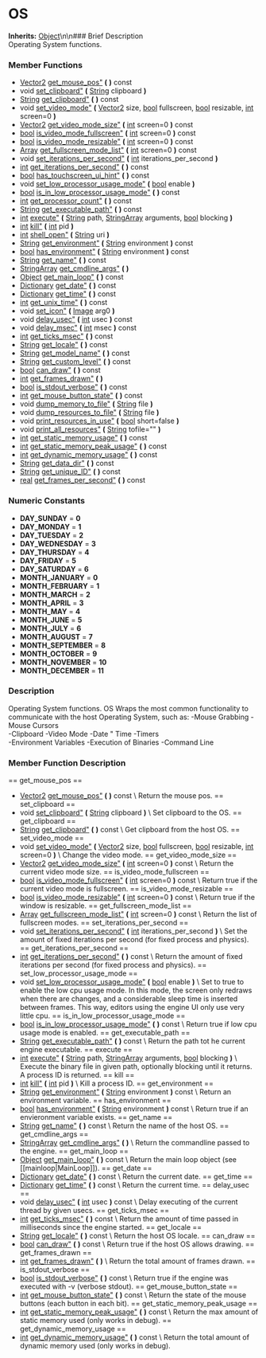 #  OS  
**Inherits:** [Object](class_object)\\n\\n###  Brief Description  
Operating System functions.
###  Member Functions 
  * [Vector2](class_vector2) [get_mouse_pos"](#get_mouse_pos) **(** **)** const
  * void [set_clipboard"](#set_clipboard) **(** [String](class_string) clipboard  **)**
  * [String](class_string) [get_clipboard"](#get_clipboard) **(** **)** const
  * void [set_video_mode"](#set_video_mode) **(** [Vector2](class_vector2) size, [bool](class_bool) fullscreen, [bool](class_bool) resizable, [int](class_int) screen=0  **)**
  * [Vector2](class_vector2) [get_video_mode_size"](#get_video_mode_size) **(** [int](class_int) screen=0  **)** const
  * [bool](class_bool) [is_video_mode_fullscreen"](#is_video_mode_fullscreen) **(** [int](class_int) screen=0  **)** const
  * [bool](class_bool) [is_video_mode_resizable"](#is_video_mode_resizable) **(** [int](class_int) screen=0  **)** const
  * [Array](class_array) [get_fullscreen_mode_list"](#get_fullscreen_mode_list) **(** [int](class_int) screen=0  **)** const
  * void [set_iterations_per_second"](#set_iterations_per_second) **(** [int](class_int) iterations_per_second  **)**
  * [int](class_int) [get_iterations_per_second"](#get_iterations_per_second) **(** **)** const
  * [bool](class_bool) [has_touchscreen_ui_hint"](#has_touchscreen_ui_hint) **(** **)** const
  * void [set_low_processor_usage_mode"](#set_low_processor_usage_mode) **(** [bool](class_bool) enable  **)**
  * [bool](class_bool) [is_in_low_processor_usage_mode"](#is_in_low_processor_usage_mode) **(** **)** const
  * [int](class_int) [get_processor_count"](#get_processor_count) **(** **)** const
  * [String](class_string) [get_executable_path"](#get_executable_path) **(** **)** const
  * [int](class_int) [execute"](#execute) **(** [String](class_string) path, [StringArray](class_stringarray) arguments, [bool](class_bool) blocking  **)**
  * [int](class_int) [kill"](#kill) **(** [int](class_int) pid  **)**
  * [int](class_int) [shell_open"](#shell_open) **(** [String](class_string) uri  **)**
  * [String](class_string) [get_environment"](#get_environment) **(** [String](class_string) environment  **)** const
  * [bool](class_bool) [has_environment"](#has_environment) **(** [String](class_string) environment  **)** const
  * [String](class_string) [get_name"](#get_name) **(** **)** const
  * [StringArray](class_stringarray) [get_cmdline_args"](#get_cmdline_args) **(** **)**
  * [Object](class_object) [get_main_loop"](#get_main_loop) **(** **)** const
  * [Dictionary](class_dictionary) [get_date"](#get_date) **(** **)** const
  * [Dictionary](class_dictionary) [get_time"](#get_time) **(** **)** const
  * [int](class_int) [get_unix_time"](#get_unix_time) **(** **)** const
  * void [set_icon"](#set_icon) **(** [Image](class_image) arg0  **)**
  * void [delay_usec"](#delay_usec) **(** [int](class_int) usec  **)** const
  * void [delay_msec"](#delay_msec) **(** [int](class_int) msec  **)** const
  * [int](class_int) [get_ticks_msec"](#get_ticks_msec) **(** **)** const
  * [String](class_string) [get_locale"](#get_locale) **(** **)** const
  * [String](class_string) [get_model_name"](#get_model_name) **(** **)** const
  * [String](class_string) [get_custom_level"](#get_custom_level) **(** **)** const
  * [bool](class_bool) [can_draw"](#can_draw) **(** **)** const
  * [int](class_int) [get_frames_drawn"](#get_frames_drawn) **(** **)**
  * [bool](class_bool) [is_stdout_verbose"](#is_stdout_verbose) **(** **)** const
  * [int](class_int) [get_mouse_button_state"](#get_mouse_button_state) **(** **)** const
  * void [dump_memory_to_file"](#dump_memory_to_file) **(** [String](class_string) file  **)**
  * void [dump_resources_to_file"](#dump_resources_to_file) **(** [String](class_string) file  **)**
  * void [print_resources_in_use"](#print_resources_in_use) **(** [bool](class_bool) short=false  **)**
  * void [print_all_resources"](#print_all_resources) **(** [String](class_string) tofile=""  **)**
  * [int](class_int) [get_static_memory_usage"](#get_static_memory_usage) **(** **)** const
  * [int](class_int) [get_static_memory_peak_usage"](#get_static_memory_peak_usage) **(** **)** const
  * [int](class_int) [get_dynamic_memory_usage"](#get_dynamic_memory_usage) **(** **)** const
  * [String](class_string) [get_data_dir"](#get_data_dir) **(** **)** const
  * [String](class_string) [get_unique_ID"](#get_unique_ID) **(** **)** const
  * [real](class_real) [get_frames_per_second"](#get_frames_per_second) **(** **)** const
###  Numeric Constants  
  * **DAY_SUNDAY** = **0**
  * **DAY_MONDAY** = **1**
  * **DAY_TUESDAY** = **2**
  * **DAY_WEDNESDAY** = **3**
  * **DAY_THURSDAY** = **4**
  * **DAY_FRIDAY** = **5**
  * **DAY_SATURDAY** = **6**
  * **MONTH_JANUARY** = **0**
  * **MONTH_FEBRUARY** = **1**
  * **MONTH_MARCH** = **2**
  * **MONTH_APRIL** = **3**
  * **MONTH_MAY** = **4**
  * **MONTH_JUNE** = **5**
  * **MONTH_JULY** = **6**
  * **MONTH_AUGUST** = **7**
  * **MONTH_SEPTEMBER** = **8**
  * **MONTH_OCTOBER** = **9**
  * **MONTH_NOVEMBER** = **10**
  * **MONTH_DECEMBER** = **11**
###  Description  
Operating System functions. OS Wraps the most common functionality to communicate with the host Operating System, such as:
        -Mouse Grabbing
        -Mouse Cursors        
        -Clipboard
        -Video Mode
        -Date " Time
        -Timers        
        -Environment Variables
        -Execution of Binaries
        -Command Line
###  Member Function Description  
==  get_mouse_pos  ==
  * [Vector2](class_vector2) [get_mouse_pos"](#get_mouse_pos) **(** **)** const
\\
Return the mouse pos.
==  set_clipboard  ==
  * void [set_clipboard"](#set_clipboard) **(** [String](class_string) clipboard  **)**
\\
Set clipboard to the OS.
==  get_clipboard  ==
  * [String](class_string) [get_clipboard"](#get_clipboard) **(** **)** const
\\
Get clipboard from the host OS.
==  set_video_mode  ==
  * void [set_video_mode"](#set_video_mode) **(** [Vector2](class_vector2) size, [bool](class_bool) fullscreen, [bool](class_bool) resizable, [int](class_int) screen=0  **)**
\\
Change the video mode.
==  get_video_mode_size  ==
  * [Vector2](class_vector2) [get_video_mode_size"](#get_video_mode_size) **(** [int](class_int) screen=0  **)** const
\\
Return the current video mode size.
==  is_video_mode_fullscreen  ==
  * [bool](class_bool) [is_video_mode_fullscreen"](#is_video_mode_fullscreen) **(** [int](class_int) screen=0  **)** const
\\
Return true if the current video mode is fullscreen.
==  is_video_mode_resizable  ==
  * [bool](class_bool) [is_video_mode_resizable"](#is_video_mode_resizable) **(** [int](class_int) screen=0  **)** const
\\
Return true if the window is resizable.
==  get_fullscreen_mode_list  ==
  * [Array](class_array) [get_fullscreen_mode_list"](#get_fullscreen_mode_list) **(** [int](class_int) screen=0  **)** const
\\
Return the list of fullscreen modes.
==  set_iterations_per_second  ==
  * void [set_iterations_per_second"](#set_iterations_per_second) **(** [int](class_int) iterations_per_second  **)**
\\
Set the amount of fixed iterations per second (for fixed process and physics).
==  get_iterations_per_second  ==
  * [int](class_int) [get_iterations_per_second"](#get_iterations_per_second) **(** **)** const
\\
Return the amount of fixed iterations per second (for fixed process and physics).
==  set_low_processor_usage_mode  ==
  * void [set_low_processor_usage_mode"](#set_low_processor_usage_mode) **(** [bool](class_bool) enable  **)**
\\
Set to true to enable the low cpu usage mode. In this mode, the screen only redraws when there are changes, and a considerable sleep time is inserted between frames.
                        This way, editors using the engine UI only use very little cpu.
==  is_in_low_processor_usage_mode  ==
  * [bool](class_bool) [is_in_low_processor_usage_mode"](#is_in_low_processor_usage_mode) **(** **)** const
\\
Return true if low cpu usage mode is enabled.
==  get_executable_path  ==
  * [String](class_string) [get_executable_path"](#get_executable_path) **(** **)** const
\\
Return the path tot he current engine executable.
==  execute  ==
  * [int](class_int) [execute"](#execute) **(** [String](class_string) path, [StringArray](class_stringarray) arguments, [bool](class_bool) blocking  **)**
\\
Execute the binary file in given path, optionally blocking until it returns. A process ID is returned.
==  kill  ==
  * [int](class_int) [kill"](#kill) **(** [int](class_int) pid  **)**
\\
Kill a process ID.
==  get_environment  ==
  * [String](class_string) [get_environment"](#get_environment) **(** [String](class_string) environment  **)** const
\\
Return an environment variable.
==  has_environment  ==
  * [bool](class_bool) [has_environment"](#has_environment) **(** [String](class_string) environment  **)** const
\\
Return true if an envieronment variable exists.
==  get_name  ==
  * [String](class_string) [get_name"](#get_name) **(** **)** const
\\
Return the name of the host OS.
==  get_cmdline_args  ==
  * [StringArray](class_stringarray) [get_cmdline_args"](#get_cmdline_args) **(** **)**
\\
Return the commandline passed to the engine.
==  get_main_loop  ==
  * [Object](class_object) [get_main_loop"](#get_main_loop) **(** **)** const
\\
Return the main loop object (see [[mainloop|MainLoop]]).
==  get_date  ==
  * [Dictionary](class_dictionary) [get_date"](#get_date) **(** **)** const
\\
Return the current date.
==  get_time  ==
  * [Dictionary](class_dictionary) [get_time"](#get_time) **(** **)** const
\\
Return the current time.
==  delay_usec  ==
  * void [delay_usec"](#delay_usec) **(** [int](class_int) usec  **)** const
\\
Delay executing of the current thread by given usecs.
==  get_ticks_msec  ==
  * [int](class_int) [get_ticks_msec"](#get_ticks_msec) **(** **)** const
\\
Return the amount of time passed in milliseconds since the engine started.
==  get_locale  ==
  * [String](class_string) [get_locale"](#get_locale) **(** **)** const
\\
Return the host OS locale.
==  can_draw  ==
  * [bool](class_bool) [can_draw"](#can_draw) **(** **)** const
\\
Return true if the host OS allows drawing.
==  get_frames_drawn  ==
  * [int](class_int) [get_frames_drawn"](#get_frames_drawn) **(** **)**
\\
Return the total amount of frames drawn.
==  is_stdout_verbose  ==
  * [bool](class_bool) [is_stdout_verbose"](#is_stdout_verbose) **(** **)** const
\\
Return true if the engine was executed with -v (verbose stdout).
==  get_mouse_button_state  ==
  * [int](class_int) [get_mouse_button_state"](#get_mouse_button_state) **(** **)** const
\\
Return the state of the mouse buttons (each button in each bit).
==  get_static_memory_peak_usage  ==
  * [int](class_int) [get_static_memory_peak_usage"](#get_static_memory_peak_usage) **(** **)** const
\\
Return the max amount of static memory used (only works in debug).
==  get_dynamic_memory_usage  ==
  * [int](class_int) [get_dynamic_memory_usage"](#get_dynamic_memory_usage) **(** **)** const
\\
Return the total amount of dynamic memory used (only works in debug).
